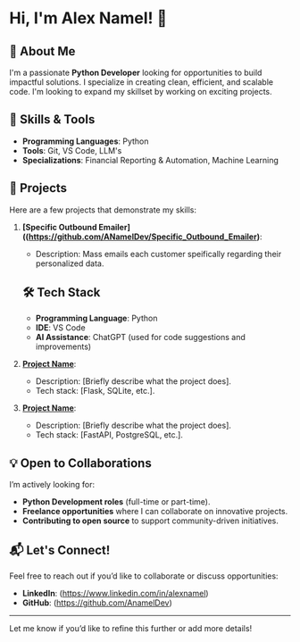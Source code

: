 # Hi, I'm Alex Namel! 👋  

## 🌟 About Me  
I'm a passionate **Python Developer** looking for opportunities to build impactful solutions. I specialize in creating clean, efficient, and scalable code. I'm looking to expand my skillset by working on exciting projects.

## 🔧 Skills & Tools  
- **Programming Languages**: Python
- **Tools**: Git, VS Code, LLM's
- **Specializations**: Financial Reporting & Automation, Machine Learning

## 🚀 Projects  
Here are a few projects that demonstrate my skills:  
1. **[Specific Outbound Emailer]((https://github.com/ANamelDev/Specific_Outbound_Emailer)**:  
   - Description: Mass emails each customer speifically regarding their personalized data.  
   ## 🛠️ Tech Stack
   - **Programming Language**: Python  
   - **IDE**: VS Code  
   - **AI Assistance**: ChatGPT (used for code suggestions and improvements)

2. **[Project Name](link-to-repo)**:  
   - Description: [Briefly describe what the project does].  
   - Tech stack: [Flask, SQLite, etc.].  

3. **[Project Name](link-to-repo)**:  
   - Description: [Briefly describe what the project does].  
   - Tech stack: [FastAPI, PostgreSQL, etc.].  

## 💡 Open to Collaborations  
I’m actively looking for:  
- **Python Development roles** (full-time or part-time).  
- **Freelance opportunities** where I can collaborate on innovative projects.  
- **Contributing to open source** to support community-driven initiatives.    

## 📬 Let's Connect!  
Feel free to reach out if you’d like to collaborate or discuss opportunities:  
- **LinkedIn**: (https://www.linkedin.com/in/alexnamel)  
- **GitHub**: (https://github.com/AnamelDev)  

---

Let me know if you’d like to refine this further or add more details!

